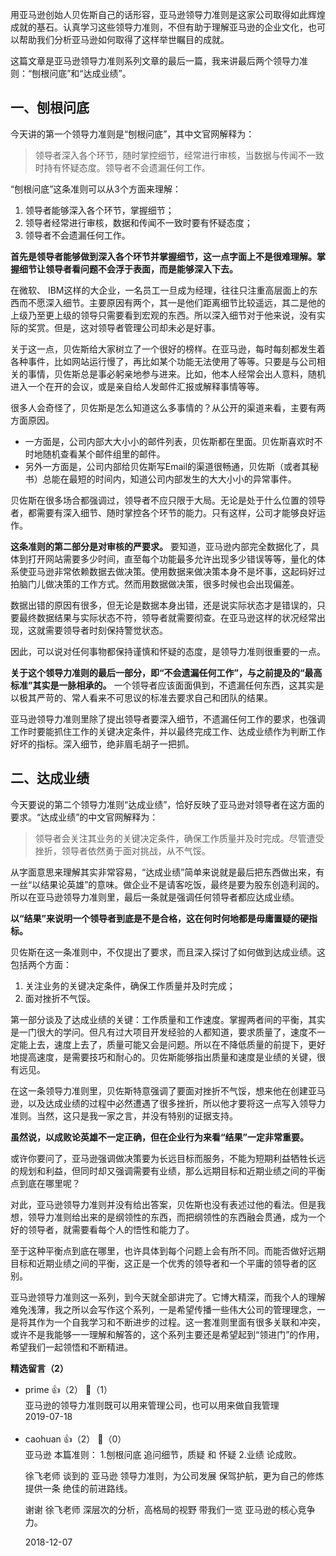 用亚马逊创始人贝佐斯自己的话形容，亚马逊领导力准则是这家公司取得如此辉煌成就的基石。认真学习这些领导力准则，不但有助于理解亚马逊的企业文化，也可以帮助我们分析亚马逊如何取得了这样举世瞩目的成就。

这篇文章是亚马逊领导力准则系列文章的最后一篇，我来讲最后两个领导力准则：“刨根问底”和“达成业绩”。

## 一、刨根问底

今天讲的第一个领导力准则是“刨根问底”，其中文官网解释为：

> 领导者深入各个环节，随时掌控细节，经常进行审核，当数据与传闻不一致时持有怀疑态度。领导者不会遗漏任何工作。

“刨根问底”这条准则可以从3个方面来理解：

1. 领导者能够深入各个环节，掌握细节；
2. 领导者经常进行审核，数据和传闻不一致时要有怀疑态度；
3. 领导者不会遗漏任何工作。

**首先是领导者能够做到深入各个环节并掌握细节，这一点字面上不是很难理解。掌握细节让领导者看问题不会浮于表面，而是能够深入下去。**

在微软、 IBM这样的大企业，一名员工一旦成为经理，往往只注重高层面上的东西而不愿深入细节。主要原因有两个，其一是他们距离细节比较遥远，其二是他的上级乃至更上级的领导只需要看到宏观的东西。所以深入细节对于他来说，没有实际的奖赏。但是，这对领导者管理公司却未必是好事。

关于这一点，贝佐斯给大家树立了一个很好的榜样。在亚马逊，每时每刻都发生着各种事件，比如网站运行慢了，再比如某个功能无法使用了等等。只要是与公司相关的事情，贝佐斯总是事必躬亲地参与进来。比如，他本人经常会出人意料，随机进入一个在开的会议，或是亲自给人发邮件汇报或解释事情等等。

很多人会奇怪了，贝佐斯是怎么知道这么多事情的？从公开的渠道来看，主要有两方面原因。

- 一方面是，公司内部大大小小的邮件列表，贝佐斯都在里面。贝佐斯喜欢时不时地随机查看某个邮件组里的邮件。
- 另外一方面是，公司内部给贝佐斯写Email的渠道很畅通，贝佐斯（或者其秘书）总能在最短的时间内，知道公司内部发生的大大小小的异常事件。

贝佐斯在很多场合都强调过，领导者不应只限于大局。无论是处于什么位置的领导者，都需要有深入细节、随时掌控各个环节的能力。只有这样，公司才能够良好运作。

**这条准则的第二部分是对审核的严要求。** 要知道，亚马逊内部完全数据化了，具体到打开网站需要多少时间，直至每个功能最多允许出现多少错误等等，量化的体系使亚马逊非常依赖数据去做决策。使用数据来做决策本身不是坏事，这起码好过拍脑门儿做决策的工作方式。然而用数据做决策，很多时候也会出现偏差。

数据出错的原因有很多，但无论是数据本身出错，还是说实际状态才是错误的，只要最终数据结果与实际状态不符，领导者就需要彻查。在亚马逊这样的状况经常出现，这就需要领导者时刻保持警觉状态。

因此，可以说对任何事物都保持谨慎和怀疑的态度，是领导力准则很重要的一点。

**关于这个领导力准则的最后一部分，即“不会遗漏任何工作”，与之前提及的“最高标准”其实是一脉相承的。** 一个领导者应该面面俱到，不遗漏任何东西，这其实是以极其严苛的、常人看来不可思议的标准去要求自己和团队的结果。

亚马逊领导力准则里除了提出领导者要深入细节，不遗漏任何工作的要求，也强调工作时要能抓住工作的关键决定条件，并以最终完成工作、达成业绩作为判断工作好坏的指标。深入细节，绝非眉毛胡子一把抓。

## 二、达成业绩

今天要说的第二个领导力准则“达成业绩”，恰好反映了亚马逊对领导者在这方面的要求。“达成业绩”的中文官网解释为：

> 领导者会关注其业务的关键决定条件，确保工作质量并及时完成。尽管遭受挫折，领导者依然勇于面对挑战，从不气馁。

从字面意思来理解其实非常容易，“达成业绩”简单来说就是最后把东西做出来，有一丝“以结果论英雄”的意味。做企业不是请客吃饭，最终是要为股东创造利润的。所以在亚马逊领导力准则里，最后一条就是强调任何领导者都应达成业绩。

**以“结果”来说明一个领导者到底是不是合格，这在何时何地都是毋庸置疑的硬指标。**

贝佐斯在这一条准则中，不仅提出了要求，而且深入探讨了如何做到达成业绩。这包括两个方面：

1. 关注业务的关键决定条件，确保工作质量并及时完成；
2. 面对挫折不气馁。

第一部分谈及了达成业绩的关键：工作质量和工作速度。掌握两者间的平衡，其实是一门很大的学问。但凡有过大项目开发经验的人都知道，要求质量了，速度不一定能上去，速度上去了，质量可能又会是问题。所以在不降低质量的前提下，更好地提高速度，是需要技巧和耐心的。贝佐斯能够指出质量和速度是业绩的关键，很有远见。

在这一条领导力准则里，贝佐斯特意强调了要面对挫折不气馁，想来他在创建亚马逊，以及达成业绩的过程中必然遭遇了很多挫折，所以他才要将这一点写入领导力准则。当然，这只是我一家之言，并没有特别的证据支持。

**虽然说，以成败论英雄不一定正确，但在企业行为来看“结果”一定非常重要。**

或许你要问了，亚马逊强调做决策要为长远目标而服务，不能为短期利益牺牲长远的规划和利益，但同时却又强调需要有业绩，那么远期目标和近期业绩之间的平衡点到底在哪里呢？

对此，亚马逊领导力准则并没有给出答案，贝佐斯也没有表述过他的看法。但是我想，领导力准则给出来的是纲领性的东西，而把纲领性的东西融会贯通，成为一个好的领导者，就需要看每个人的悟性和能力了。

至于这种平衡点到底在哪里，也许具体到每个问题上会有所不同。而能否做好远期目标和近期业绩之间的平衡，这正是一个优秀的领导者和一个平庸的领导者的区别。

亚马逊领导力准则这一系列，到今天就全部讲完了。它博大精深，而我个人的理解难免浅薄，我之所以会写作这个系列，一是希望传播一些伟大公司的管理理念，一是将其作为一个自我学习和不断进步的过程。这一套准则里面有很多关联和冲突，或许不是我能够一一理解和解答的，这个系列主要还是希望起到“领进门”的作用，希望我们一起领悟和不断精进。
<div><strong>精选留言（2）</strong></div><ul>
<li><span>prime</span> 👍（2） 💬（1）<div>亚马逊的领导力准则既可以用来管理公司，也可以用来做自我管理</div>2019-07-18</li><br/><li><span>caohuan</span> 👍（2） 💬（0）<div>亚马逊 本篇准则： 1.刨根问底 追问细节，质疑 和 怀疑 2.业绩 论成败。

徐飞老师 谈到的 亚马逊 领导力准则，为公司发展 保驾护航，更为自己的修炼 提供一条 绝佳的前进路线。

谢谢 徐飞老师 深层次的分析，高格局的视野 带我们一览 亚马逊的核心竞争力。</div>2018-12-07</li><br/>
</ul>